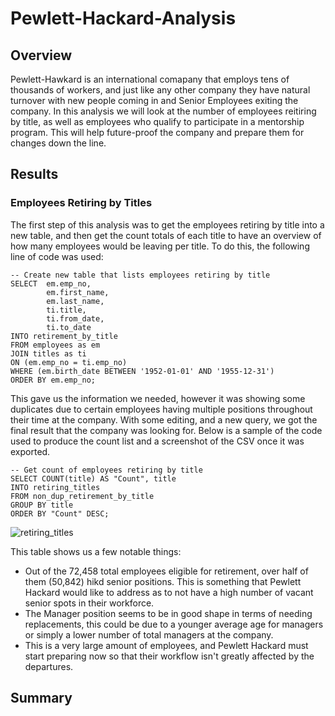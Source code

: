# Pewlett-Hackard-Analysis

## Overview 

Pewlett-Hawkard is an international comapany that employs tens of thousands of workers, and just like any other company they have natural turnover with new people coming in and Senior Employees exiting the company. In this analysis we will look at the number of employees reitiring by title, as well as employees who qualify to participate in a mentorship program. This will help future-proof the company and prepare them for changes down the line. 


## Results

### Employees Retiring by Titles

The first step of this analysis was to get the employees retiring by title into a new table, and then get the count totals of each title to have an overview of how many employees would be leaving per title. To do this, the following line of code was used: 

```
-- Create new table that lists employees retiring by title
SELECT  em.emp_no,
		em.first_name,
		em.last_name,
		ti.title,
		ti.from_date,
		ti.to_date
INTO retirement_by_title
FROM employees as em
JOIN titles as ti
ON (em.emp_no = ti.emp_no)
WHERE (em.birth_date BETWEEN '1952-01-01' AND '1955-12-31')
ORDER BY em.emp_no;

```
This gave us the information we needed, however it was showing some duplicates due to certain employees having multiple positions throughout their time at the company. With some editing, and a new query, we got the final result that the company was looking for. Below is a sample of the code used to produce the count list and a screenshot of the CSV once it was exported. 

```
-- Get count of employees retiring by title
SELECT COUNT(title) AS "Count", title
INTO retiring_titles
FROM non_dup_retirement_by_title
GROUP BY title
ORDER BY "Count" DESC;
```

![retiring_titles](https://user-images.githubusercontent.com/60283799/176554889-f7d9c11b-d44d-419e-b4ce-9ce8c81dad88.PNG)

This table shows us a few notable things:
- Out of the 72,458 total employees eligible for retirement, over half of them (50,842) hikd senior positions. This is something that Pewlett Hackard would like to address as to not have a high number of vacant senior spots in their workforce.
- The Manager position seems to be in good shape in terms of needing replacements, this could be due to a younger average age for managers or simply a lower number of total managers at the company. 
- This is a very large amount of employees, and Pewlett Hackard must start preparing now so that their workflow isn't greatly affected by the departures. 



## Summary 
